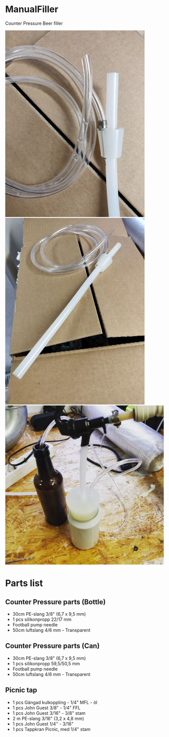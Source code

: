 # ManualFiller
Counter Pressure Beer filler

![img](https://github.com/tedelm/ManualFiller/blob/main/img/img0002.jpg)
![img](https://github.com/tedelm/ManualFiller/blob/main/img/img0001.jpg)
![img](https://github.com/tedelm/ManualFiller/blob/main/img/can_filler_001.jpg)


# Parts list 

## Counter Pressure parts (Bottle)
- 30cm PE-slang 3/8" (6,7 x 9,5 mm)
- 1 pcs silikonpropp 22/17 mm
- Football pump needle
- 50cm luftslang 4/6 mm - Transparent

## Counter Pressure parts (Can)
- 30cm PE-slang 3/8" (6,7 x 9,5 mm)
- 1 pcs silikonpropp 59,5/50,5 mm
- Football pump needle
- 50cm luftslang 4/6 mm - Transparent

## Picnic tap

- 1 pcs Gängad kulkoppling - 1/4" MFL - öl
- 1 pcs John Guest 3/8" - 1/4" FFL
- 1 pcs John Guest 3/16" - 3/8" stam
- 2 m  PE-slang 3/16" (3,2 x 4,8 mm)
- 1 pcs John Guest 1/4’’ - 3/16"
- 1 pcs Tappkran Picnic, med 1/4" stam
